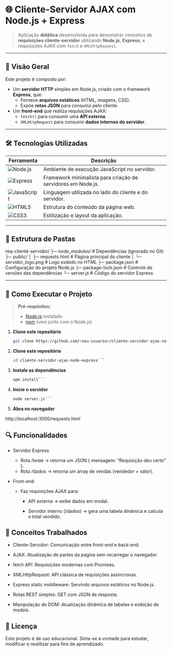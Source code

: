 # 🌐 Cliente-Servidor AJAX com Node.js + Express

> Aplicação **didática** desenvolvida para demonstrar conceitos de **requisições cliente-servidor** utilizando **Node.js**, **Express**, e requisições AJAX com `fetch` e `XMLHttpRequest`.

---

## 📸 Visão Geral

Este projeto é composto por:

- Um **servidor HTTP** simples em Node.js, criado com o framework **Express**, que:
  - Fornece **arquivos estáticos** (HTML, imagens, CSS).
  - Expõe **rotas JSON** para consumo pelo cliente.
- Um **front-end** que realiza requisições AJAX:
  - `fetch()` para consumir uma **API externa**.
  - `XMLHttpRequest` para consumir **dados internos do servidor**.

---

## 🛠 Tecnologias Utilizadas

| Ferramenta | Descrição |
|------------|-----------|
| ![Node.js](https://img.shields.io/badge/Node.js-43853D?style=for-the-badge&logo=node.js&logoColor=white) | Ambiente de execução JavaScript no servidor. |
| ![Express](https://img.shields.io/badge/Express.js-000000?style=for-the-badge&logo=express&logoColor=white) | Framework minimalista para criação de servidores em Node.js. |
| ![JavaScript](https://img.shields.io/badge/JavaScript-323330?style=for-the-badge&logo=javascript&logoColor=F7DF1E) | Linguagem utilizada no lado do cliente e do servidor. |
| ![HTML5](https://img.shields.io/badge/HTML5-E34F26?style=for-the-badge&logo=html5&logoColor=white) | Estrutura do conteúdo da página web. |
| ![CSS3](https://img.shields.io/badge/CSS3-1572B6?style=for-the-badge&logo=css3&logoColor=white) | Estilização e layout da aplicação. |

---

## 📂 Estrutura de Pastas

req-cliente-servidor/
├─ node_modules/ # Dependências (ignorado no Git)
├─ public/
│ ├─ requests.html # Página principal do cliente
│ └─ servidor_logo.png # Logo exibido no HTML
├─ package.json # Configuração do projeto Node.js
├─ package-lock.json # Controle de versões das dependências
└─ server.js # Código do servidor Express


---

## 🚀 Como Executar o Projeto

> **Pré-requisitos:**  
> - [Node.js](https://nodejs.org/) instalado  
> - [npm](https://www.npmjs.com/) (vem junto com o Node.js)

1. **Clone este repositório**
   ```bash
   git clone https://github.com/<seu-usuario>/cliente-servidor-ajax-node-express.git```


2. **Clone este repositório**

	```bash 
	cd cliente-servidor-ajax-node-express```

3. **Instale as dependências**
	```bash
	npm install```

4. **Inicie o servidor**
	```bash
	node server.js```

5. **Abra no navegador**

http://localhost:3000/requests.html

## 🔍 Funcionalidades

- Servidor Express
	- Rota /teste → retorna um JSON { mensagem: "Requisição deu certo" }.
	- Rota /dados → retorna um array de vendas (vendedor + valor).

- Front-end

	- Faz requisições AJAX para:

		- API externa → exibe dados em modal.

		- Servidor interno (/dados) → gera uma tabela dinâmica e calcula o total vendido.

## 📖 Conceitos Trabalhados
- Cliente-Servidor: Comunicação entre front-end e back-end.

- AJAX: Atualização de partes da página sem recarregar o navegador.

- fetch API: Requisições modernas com Promises.

- XMLHttpRequest: API clássica de requisições assíncronas.

- Express static middleware: Servindo arquivos estáticos no Node.js.

- Rotas REST simples: GET com JSON de resposta.

- Manipulação do DOM: Atualização dinâmica de tabelas e exibição de modais.

## 📜 Licença
Este projeto é de uso educacional.
Sinta-se à vontade para estudar, modificar e reutilizar para fins de aprendizado.
